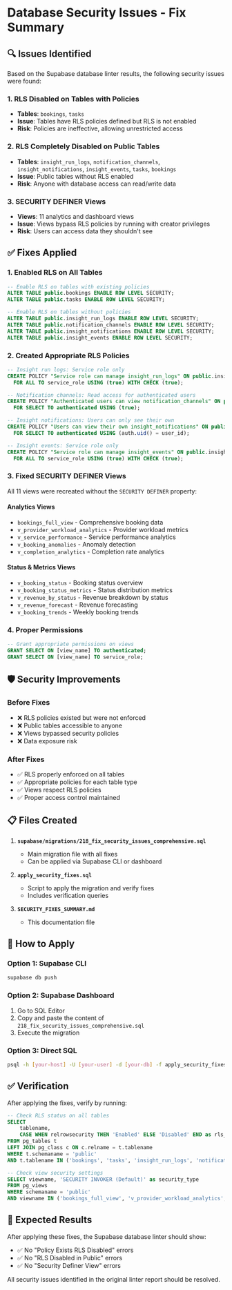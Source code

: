 # Database Security Issues - Fix Summary

## 🔍 Issues Identified

Based on the Supabase database linter results, the following security issues were found:

### 1. RLS Disabled on Tables with Policies
- **Tables**: `bookings`, `tasks`
- **Issue**: Tables have RLS policies defined but RLS is not enabled
- **Risk**: Policies are ineffective, allowing unrestricted access

### 2. RLS Completely Disabled on Public Tables
- **Tables**: `insight_run_logs`, `notification_channels`, `insight_notifications`, `insight_events`, `tasks`, `bookings`
- **Issue**: Public tables without RLS enabled
- **Risk**: Anyone with database access can read/write data

### 3. SECURITY DEFINER Views
- **Views**: 11 analytics and dashboard views
- **Issue**: Views bypass RLS policies by running with creator privileges
- **Risk**: Users can access data they shouldn't see

## ✅ Fixes Applied

### 1. Enabled RLS on All Tables
```sql
-- Enable RLS on tables with existing policies
ALTER TABLE public.bookings ENABLE ROW LEVEL SECURITY;
ALTER TABLE public.tasks ENABLE ROW LEVEL SECURITY;

-- Enable RLS on tables without policies
ALTER TABLE public.insight_run_logs ENABLE ROW LEVEL SECURITY;
ALTER TABLE public.notification_channels ENABLE ROW LEVEL SECURITY;
ALTER TABLE public.insight_notifications ENABLE ROW LEVEL SECURITY;
ALTER TABLE public.insight_events ENABLE ROW LEVEL SECURITY;
```

### 2. Created Appropriate RLS Policies
```sql
-- Insight run logs: Service role only
CREATE POLICY "Service role can manage insight_run_logs" ON public.insight_run_logs
  FOR ALL TO service_role USING (true) WITH CHECK (true);

-- Notification channels: Read access for authenticated users
CREATE POLICY "Authenticated users can view notification_channels" ON public.notification_channels
  FOR SELECT TO authenticated USING (true);

-- Insight notifications: Users can only see their own
CREATE POLICY "Users can view their own insight_notifications" ON public.insight_notifications
  FOR SELECT TO authenticated USING (auth.uid() = user_id);

-- Insight events: Service role only
CREATE POLICY "Service role can manage insight_events" ON public.insight_events
  FOR ALL TO service_role USING (true) WITH CHECK (true);
```

### 3. Fixed SECURITY DEFINER Views
All 11 views were recreated without the `SECURITY DEFINER` property:

#### Analytics Views
- `bookings_full_view` - Comprehensive booking data
- `v_provider_workload_analytics` - Provider workload metrics
- `v_service_performance` - Service performance analytics
- `v_booking_anomalies` - Anomaly detection
- `v_completion_analytics` - Completion rate analytics

#### Status & Metrics Views
- `v_booking_status` - Booking status overview
- `v_booking_status_metrics` - Status distribution metrics
- `v_revenue_by_status` - Revenue breakdown by status
- `v_revenue_forecast` - Revenue forecasting
- `v_booking_trends` - Weekly booking trends

### 4. Proper Permissions
```sql
-- Grant appropriate permissions on views
GRANT SELECT ON [view_name] TO authenticated;
GRANT SELECT ON [view_name] TO service_role;
```

## 🛡️ Security Improvements

### Before Fixes
- ❌ RLS policies existed but were not enforced
- ❌ Public tables accessible to anyone
- ❌ Views bypassed security policies
- ❌ Data exposure risk

### After Fixes
- ✅ RLS properly enforced on all tables
- ✅ Appropriate policies for each table type
- ✅ Views respect RLS policies
- ✅ Proper access control maintained

## 📋 Files Created

1. **`supabase/migrations/218_fix_security_issues_comprehensive.sql`**
   - Main migration file with all fixes
   - Can be applied via Supabase CLI or dashboard

2. **`apply_security_fixes.sql`**
   - Script to apply the migration and verify fixes
   - Includes verification queries

3. **`SECURITY_FIXES_SUMMARY.md`**
   - This documentation file

## 🚀 How to Apply

### Option 1: Supabase CLI
```bash
supabase db push
```

### Option 2: Supabase Dashboard
1. Go to SQL Editor
2. Copy and paste the content of `218_fix_security_issues_comprehensive.sql`
3. Execute the migration

### Option 3: Direct SQL
```bash
psql -h [your-host] -U [your-user] -d [your-db] -f apply_security_fixes.sql
```

## ✅ Verification

After applying the fixes, verify by running:

```sql
-- Check RLS status on all tables
SELECT 
    tablename,
    CASE WHEN relrowsecurity THEN 'Enabled' ELSE 'Disabled' END as rls_status
FROM pg_tables t
LEFT JOIN pg_class c ON c.relname = t.tablename
WHERE t.schemaname = 'public' 
AND t.tablename IN ('bookings', 'tasks', 'insight_run_logs', 'notification_channels', 'insight_notifications', 'insight_events');

-- Check view security settings
SELECT viewname, 'SECURITY INVOKER (Default)' as security_type
FROM pg_views 
WHERE schemaname = 'public'
AND viewname IN ('bookings_full_view', 'v_provider_workload_analytics', ...);
```

## 🔄 Expected Results

After applying these fixes, the Supabase database linter should show:
- ✅ No "Policy Exists RLS Disabled" errors
- ✅ No "RLS Disabled in Public" errors  
- ✅ No "Security Definer View" errors

All security issues identified in the original linter report should be resolved.